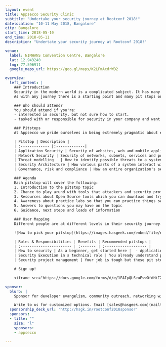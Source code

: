 ```yaml
---
layout: event
title: Appsecco Security Clinic
subtitle: "Undertake your security journey at Rootconf 2018!"
datelocation: "10-11 May 2018, Bangalore"
city: Bangalore
start_time: 2018-05-10
end_time: 2018-05-11
description: "Undertake your security journey at Rootconf 2018!"

venue:
  label: NIMHANS Convention Centre, Bangalore
  lat: 12.943240
  lng: 77.596911
  google_maps_url: https://goo.gl/maps/K2LFmAcdrWB2

overview:
  left_content: |
    ### Introduction
    Security in the modern world is a complicated subject. It has many facets and is visible to people in myriad of ways. One of the biggest challenges anyone interested in security faces is how to get started and how is something relevant for their use case. To tackle this prickly problem, we are creating a physical space for undertaking a security journey. This journey is relevant for many different types of people with varying experience levels and expectations.
    As with any journey there is a starting point and many pit stops on the way. Based on your time, interest and availability you may want to stop at every pit stop or you may want to choose where to stop. Don’t worry friendly faces will guide you along the way.

    ### Who should attend?
    You should attend if you're:
    - interested in security, but not sure how to start.
    - tasked with or responsible for security in your company and want to understand the landscape by interacting with people who do this daily for glibal clients.

    ### Pitstops
    At Appsecco we pride ourselves in being extremely pragmatic about explaining security and helping people understand the hard to understand industry lingo as well. Based on working with companies, teams and individuals all over the world we have come up with the following pit stops to cover at Rootconf 2018.

    | Pitstop | Description |
    | :------------- |:-------------|
    | Application Security | Security of websites, web and mobile applications etc. |
    | Network Security | Security of networks, subnets, services and ports exposed etc. |
    | Threat modelling   | How to identify possible threats to a system and to mitigate those threats |
    | Security Architecture | How various parts of a system interact with each other securely and what are the design decisions that go into choosing security controls as part of the overall architecture |
    | Governance, risk and compliance | How an entire organization's security strategy is managed for governance, risk and legal requirements. |

    ### Agenda
    Each pitstop will cover the following:
    1. Introduction to the pitstop topic
    2. Chance to play arund with tools that attackers and security professionals daily
    3. Resources about Open Source tools which you can download and try on your own
    4. Awareness about practice labs so that you can practice things safely in a legal mannger
    5. Answers to questions you may have on the topic
    6. Guidance, next steps and loads of information

    ### User Mapping
    Different people are at different levels in their security journey. The best person to answer the question which map is appropriate for you is you. Choose the one of the three listed here to get going.

    ![How to pick your pitstop](https://images.hasgeek.com/embed/file/ea1dc71504094c34b63d34d9aa677387){:class="img-responsive"}

    | Roles & Responsibilities | Benefits | Recommended pitstops |
    | :----------------------- | :------- | :------------------- |
    | New to security | As a beginner, get started here |  - Application Security <br/>  - Network security |
    | Security Execution in a technical role | You already understand parts of the challenge, now get a structure |  - Application Security <br/> - Network security <br/> - Threat modelling <br/> - Security Architecture reviews |
    | Security project management | Your job is tough but these pit stops will give you the common language to manage | - Threat modelling <br/> - Security Architecture reviews <br/> - Governance, Risk and Compliance |

    # Sign up!

    <iframe src="https://docs.google.com/forms/d/e/1FAIpQLSeuEswOfdHiI2dgE46LDQPqdO_C5pHE7OW7KbmhuHvY6_8VMA/viewform?usp=sf_link" frameborder="0" marginheight="0" marginwidth="0" style="width:100%; height:45rem;">Loading...</iframe>

sponsor:
  blurb: |
    Sponsor for developer evangelism, community outreach, networking with IT managers and decision-makers, and hiring.

    Write to us for customized options. Email [sales@hasgeek.com](mailto:sales@hasgeek.com)
  sponsorship_deck_url: 'http://hsgk.in/rootconf2018sponsor'
  sponsors:
  - title: ""
    size: "l"
    sponsors:
    - appsecco

---
```

